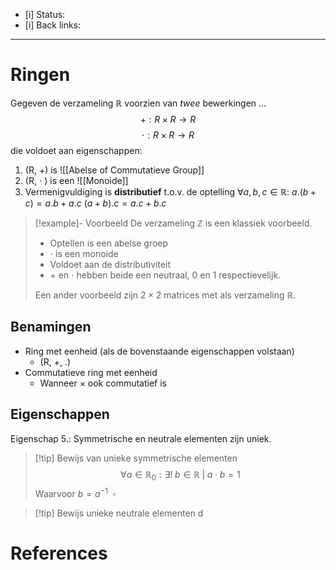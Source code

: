 - [i] Status: 
- [i] Back links: 
___
# Ringen
Gegeven de verzameling $\mathbb R$ voorzien van *twee* bewerkingen ...
$$+ : R \times R \to R$$
$$\cdot : R \times R \to R$$
die voldoet aan eigenschappen: 
1. (R, +) is ![[Abelse of Commutatieve Group]]
2. (R, $\cdot$ ) is een ![[Monoide]]
3. Vermenigvuldiging is **distributief** t.o.v. de optelling
    $\forall a,b,c \in \mathbb R:$
    $a.(b+c) = a.b + a.c$
    $(a+b). c = a.c + b.c$

> [!example]- Voorbeeld
> De verzameling $\mathbb Z$ is een klassiek voorbeeld. 
> - Optellen is een abelse groep
> - $\cdot$ is een monoide 
> - Voldoet aan de distributiviteit
> - $+$ en $\cdot$ hebben beide een neutraal, 0 en 1 respectievelijk.
>
>Een ander voorbeeld zijn $2\times 2$ matrices met als verzameling $\mathbb R$.

## Benamingen 
- Ring met eenheid (als de bovenstaande eigenschappen volstaan)
    - (R, +, .) 
- Commutatieve ring met eenheid
    - Wanneer $\times$ ook commutatief is

## Eigenschappen
Eigenschap 5.: Symmetrische en neutrale elementen zijn uniek. 

> [!tip] Bewijs van unieke symmetrische elementen
$$\forall a \in \mathbb R_0 : \exists!\; b \in \mathbb R \;|\; a \cdot b = 1 $$
Waarvoor $b = a^{-1}\; \; \square$


> [!tip] Bewijs unieke neutrale elementen
> d



# References
